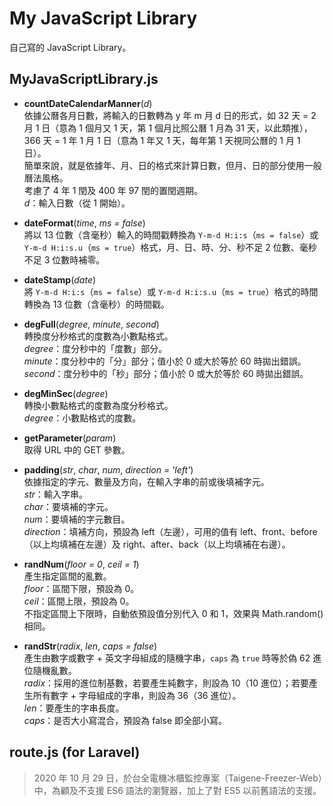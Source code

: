 # My JavaScript Library

自己寫的 JavaScript Library。


## MyJavaScriptLibrary.js

* **countDateCalendarManner**(*d*)<br>
  依據公曆各月日數，將輸入的日數轉為 y 年 m 月 d 日的形式，如 32 天 = 2 月 1 日（意為 1 個月又 1 天，第 1 個月比照公曆 1 月為 31 天，以此類推），366 天 = 1 年 1 月 1 日（意為 1 年又 1 天，每年第 1 天視同公曆的 1 月 1 日）。<br>
  簡單來說，就是依據年、月、日的格式來計算日數，但月、日的部分使用一般曆法風格。<br>
  考慮了 4 年 1 閏及 400 年 97 閏的置閏週期。<br>
  *d*：輸入日數（從 1 開始）。

* **dateFormat**(*time*, *ms = false*)<br>
  將以 13 位數（含毫秒）輸入的時間戳轉換為 `Y-m-d H:i:s`（`ms = false`）或 `Y-m-d H:i:s.u`（`ms = true`）格式，月、日、時、分、秒不足 2 位數、毫秒不足 3 位數時補零。

* **dateStamp**(*date*)<br>
  將 `Y-m-d H:i:s`（`ms = false`）或 `Y-m-d H:i:s.u`（`ms = true`）格式的時間轉換為 13 位數（含毫秒）的時間戳。

* **degFull**(*degree*, *minute*, *second*)<br>
  轉換度分秒格式的度數為小數點格式。<br>
  *degree*：度分秒中的「度數」部分。<br>
  *minute*：度分秒中的「分」部分；值小於 0 或大於等於 60 時拋出錯誤。<br>
  *second*：度分秒中的「秒」部分；值小於 0 或大於等於 60 時拋出錯誤。

* **degMinSec**(*degree*)<br>
  轉換小數點格式的度數為度分秒格式。<br>
  *degree*：小數點格式的度數。

* **getParameter**(*param*)<br>
  取得 URL 中的 GET 參數。

* **padding**(*str*, *char*, *num*, *direction = 'left'*)<br>
  依據指定的字元、數量及方向，在輸入字串的前或後填補字元。<br>
  *str*：輸入字串。<br>
  *char*：要填補的字元。<br>
  *num*：要填補的字元數目。<br>
  *direction*：填補方向，預設為 left（左邊），可用的值有 left、front、before（以上均填補在左邊）及 right、after、back（以上均填補在右邊）。

* **randNum**(*floor = 0*, *ceil = 1*)<br>
  產生指定區間的亂數。<br>
  *floor*：區間下限，預設為 0。<br>
  *ceil*：區間上限，預設為 0。<br>
  不指定區間上下限時，自動依預設值分別代入 0 和 1，效果與 Math.random() 相同。

* **randStr**(*radix*, *len*, *caps = false*)<br>
  產生由數字或數字 + 英文字母組成的隨機字串，`caps` 為 `true` 時等於偽 62 進位隨機亂數。<br>
  *radix*：採用的進位制基數，若要產生純數字，則設為 10（10 進位）；若要產生所有數字 + 字母組成的字串，則設為 36（36 進位）。<br>
  *len*：要產生的字串長度。<br>
  *caps*：是否大小寫混合，預設為 false 即全部小寫。


## route.js (for Laravel)

> 2020 年 10 月 29 日，於台全電機冰櫃監控專案（Taigene-Freezer-Web）中，為顧及不支援 ES6 語法的瀏覽器，加上了對 ES5 以前舊語法的支援。
